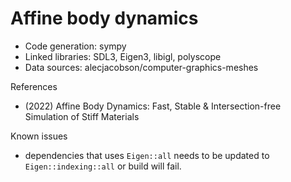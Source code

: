 # Affine body dynamics

- Code generation: sympy
- Linked libraries: SDL3, Eigen3, libigl, polyscope
- Data sources: alecjacobson/computer-graphics-meshes

References
- (2022) Affine Body Dynamics: Fast, Stable & Intersection-free Simulation of Stiff Materials

Known issues
- dependencies that uses `Eigen::all` needs to be updated to `Eigen::indexing::all` or build will fail.

